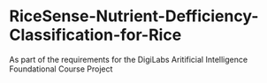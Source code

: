 # RiceSense-Nutrient-Defficiency-Classification-for-Rice
As part of the requirements for the DigiLabs Aritificial Intelligence Foundational Course Project
